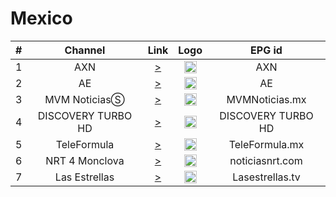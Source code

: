 <h1>Mexico</h1>

| #   | Channel        | Link  | Logo | EPG id |
|:---:|:--------------:|:-----:|:----:|:------:|
|1    | AXN    |[>](http://xcm.budtv-ultra.com:25461/live/budtvline/8Y3ymUpJESps/278385.m3u8) | <img height="20" src="https://i.imgur.com/zNSuxVZ.jpg"/> |AXN |
|2    |AE |[>](http://xcm.budtv-ultra.com:25461/live/budtvline/8Y3ymUpJESps/278388.m3u8) | <img height="20" src="https://i.imgur.com/wc8MlGw.png"/> | AE |
|3    | MVM NoticiasⓈ   |[>](http://dcunilive21-lh.akamaihd.net/i/dclive_1@59479/index_1_av-p.m3u8) | <img height="20" src="https://i.imgur.com/dhLXN9n.png"/> | MVMNoticias.mx |
|4    | DISCOVERY TURBO HD|[>](http://xcm.budtv-ultra.com:25461/live/budtvline/8Y3ymUpJESps/278414.m3u8) | <img height="20" src="https://i.imgur.com/NefH5qZ.png"/> | DISCOVERY TURBO HD |
|5    | TeleFormula    |[>](https://wms60.tecnoxia.com/radiof/abr_radioftele/playlist.m3u8) | <img height="20" src="https://i.imgur.com/jR6taXt.png"/> | TeleFormula.mx |
|6    | NRT 4 Monclova |[>](https://59e88b197fb16.streamlock.net:4443/live/canal4/playlist.m3u8) | <img height="20" src="https://i.imgur.com/IudKE0n.png"/> | noticiasnrt.com |
|7| Las Estrellas |[>](https://linear-416.frequency.stream/416/hls/master/playlist.m3u8) | <img height="20" src="https://upload.wikimedia.org/wikipedia/commons/4/41/Las_Estrellas.svg"/> | Lasestrellas.tv |
